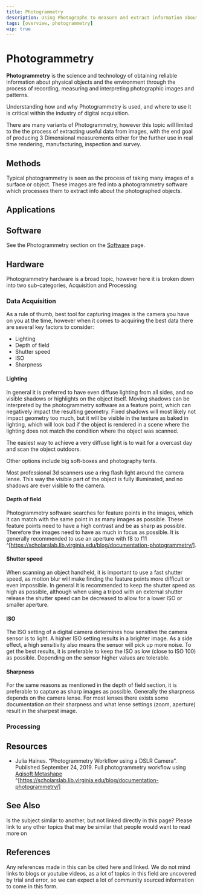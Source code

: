 ```yaml
---
title: Photogrammetry
description: Using Photographs to measure and extract information about a subject
tags: [overview, photogrammetry]
wip: true
---
```

# Photogrammetry

**Photogrammetry** is the science and technology of obtaining reliable information about physical objects and the environment through the process of recording, measuring and interpreting photographic images and patterns.

Understanding how and why Photogrammetry is used, and where to use it is critical within the industry of digital acquisition.

There are many variants of Photogrammetry, however this topic will limited to the the process of extracting useful data from images, with the end goal of producing 3 Dimensional measurements either for the further use in real time rendering, manufacturing, inspection and survey.

## Methods

Typical photogrammetry is seen as the process of taking many images of a surface or object. These images are fed into a photogrammetry software which processes them to extract info about the photographed objects. 

<!-- ### Child Information -->

<!-- For topics which need to break down even further, IE specific details about feature detection. If this information block gets too busy its best split into its own page. -->

## Applications

## Software

See the Photogrammetry section on the [Software](Software.md) page.

## Hardware

Photogrammetry hardware is a broad topic, however here it is broken down into two sub-categories, Acquisition and Processing

### Data Acquisition

As a rule of thumb, best tool for capturing images is the camera you have on you at the time, however when it comes to acquiring the best data there are several key factors to consider:

* Lighting
* Depth of field
* Shutter speed
* ISO
* Sharpness

#### Lighting

In general it is preferred to have even diffuse lighting from all sides, and no visible shadows or highlights on the object itself. Moving shadows can be interpreted by the photogrammetry software as a feature point, which can negatively impact the resulting geometry. Fixed shadows will most likely not impact geometry too much, but it will be visible in the texture as baked in lighting, which will look bad if the object is rendered in a scene where the lighting does not match the condition where the object was scanned.

The easiest way to achieve a very diffuse light is to wait for a overcast day and scan the object outdoors.

Other options include big soft-boxes and photography tents.

Most professional 3d scanners use a ring flash light around the camera lense. This way the visible part of the object is fully illuminated, and no shadows are ever visible to the camera.

#### Depth of field

Photogrammetry software searches for feature points in the images, which it can match with the same point in as many images as possible. These feature points need to have a high contrast and be as sharp as possible. Therefore the images need to have as much in focus as possible. It is generally recommended to use an aperture with f8 to f11 ^[https://scholarslab.lib.virginia.edu/blog/documentation-photogrammetry/].

#### Shutter speed

When scanning an object handheld, it is important to use a fast shutter speed, as motion blur will make finding the feature points more difficult or even impossible. In general it is recommended to keep the shutter speed as high as possible, although when using a tripod with an external shutter release the shutter speed can be decreased to allow for a lower ISO or smaller aperture.


#### ISO

The ISO setting of a digital camera determines how sensitive the camera sensor is to light. A higher ISO setting results in a brighter image. As a side effect, a high sensitivity also means the sensor will pick up more noise. To get the best results, it is preferable to keep the ISO as low (close to ISO 100) as possible. Depending on the sensor higher values are tolerable. 


#### Sharpness

For the same reasons as mentioned in the depth of field section, it is preferable to capture as sharp images as possible. Generally the sharpness depends on the camera lense. For most lenses there exists some documentation on their sharpness and what lense settings (zoom, aperture) result in the sharpest image. 

### Processing

## Resources

<!-- Please link to any strong (generally unbiased) videos on the topic, if this gets too broad then please link to a sub page, ie "Photogrammetry_Resources" -->

* Julia Haines. “Photogrammetry Workflow using a DSLR Camera”. Published September 24, 2019.
  Full photogrammetry workflow using [Agisoft Metashape](software/Agisoft_Metashape.md) ^[https://scholarslab.lib.virginia.edu/blog/documentation-photogrammetry/]



## See Also

Is the subject similar to another, but not linked directly in this page? 
Please link to any other topics that may be similar that people would want to read more on

## References

Any references made in this can be cited here and linked. 
We do not mind links to blogs or youtube videos, as a lot of topics in this field are uncovered by trial and error, so we can expect a lot of community sourced information to come in this form.